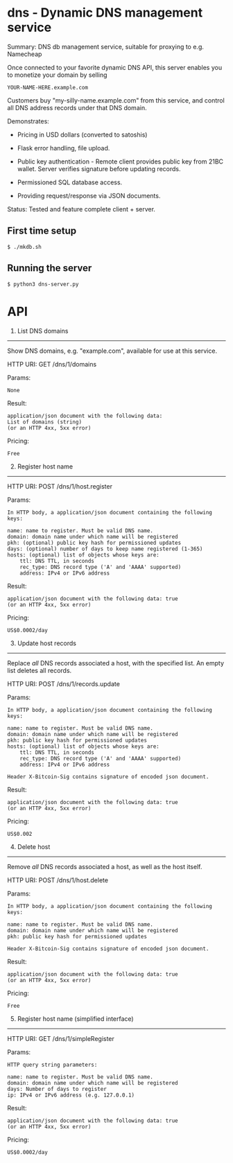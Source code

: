 
dns - Dynamic DNS management service
====================================

Summary:  DNS db management service, suitable for proxying to e.g. Namecheap

Once connected to your favorite dynamic DNS API, this server enables you to
monetize your domain by selling 

	YOUR-NAME-HERE.example.com

Customers buy "my-silly-name.example.com" from this service,
and control all DNS address records under that DNS domain.

Demonstrates:

* Pricing in USD dollars (converted to satoshis)

* Flask error handling, file upload.

* Public key authentication - Remote client provides public key from 21BC
  wallet.  Server verifies signature before updating records.

* Permissioned SQL database access.

* Providing request/response via JSON documents.

Status: Tested and feature complete client + server.

First time setup
----------------

	$ ./mkdb.sh

Running the server
------------------

	$ python3 dns-server.py



API
===

1. List DNS domains
-------------------
Show DNS domains, e.g. "example.com", available for use at this service.

HTTP URI: GET /dns/1/domains

Params:

	None

Result:

	application/json document with the following data:
	List of domains (string)
	(or an HTTP 4xx, 5xx error)

Pricing:

	Free



2. Register host name
---------------------
HTTP URI: POST /dns/1/host.register

Params:

	In HTTP body, a application/json document containing the following keys:

	name: name to register. Must be valid DNS name.
	domain: domain name under which name will be registered
	pkh: (optional) public key hash for permissioned updates
	days: (optional) number of days to keep name registered (1-365)
	hosts: (optional) list of objects whose keys are:
		ttl: DNS TTL, in seconds
		rec_type: DNS record type ('A' and 'AAAA' supported)
		address: IPv4 or IPv6 address

Result:

	application/json document with the following data: true
	(or an HTTP 4xx, 5xx error)

Pricing:

	US$0.0002/day



3. Update host records
----------------------
Replace _all_ DNS records associated a host, with the specified list.  An
empty list deletes all records.

HTTP URI: POST /dns/1/records.update

Params:

	In HTTP body, a application/json document containing the following keys:

	name: name to register. Must be valid DNS name.
	domain: domain name under which name will be registered
	pkh: public key hash for permissioned updates
	hosts: (optional) list of objects whose keys are:
		ttl: DNS TTL, in seconds
		rec_type: DNS record type ('A' and 'AAAA' supported)
		address: IPv4 or IPv6 address

	Header X-Bitcoin-Sig contains signature of encoded json document.

Result:

	application/json document with the following data: true
	(or an HTTP 4xx, 5xx error)

Pricing:

	US$0.002



4. Delete host
--------------
Remove _all_ DNS records associated a host, as well as the host itself.

HTTP URI: POST /dns/1/host.delete

Params:

	In HTTP body, a application/json document containing the following keys:

	name: name to register. Must be valid DNS name.
	domain: domain name under which name will be registered
	pkh: public key hash for permissioned updates

	Header X-Bitcoin-Sig contains signature of encoded json document.

Result:

	application/json document with the following data: true
	(or an HTTP 4xx, 5xx error)

Pricing:

	Free



5. Register host name (simplified interface)
--------------------------------------------
HTTP URI: GET /dns/1/simpleRegister

Params:

	HTTP query string parameters:

	name: name to register. Must be valid DNS name.
	domain: domain name under which name will be registered
	days: Number of days to register
	ip: IPv4 or IPv6 address (e.g. 127.0.0.1)

Result:

	application/json document with the following data: true
	(or an HTTP 4xx, 5xx error)

Pricing:

	US$0.0002/day



